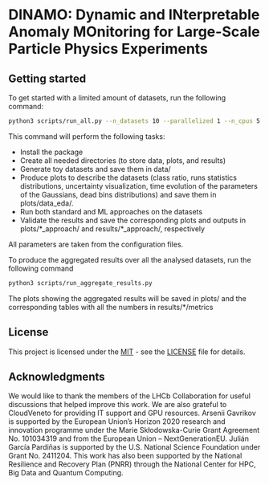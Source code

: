 # DINAMO: Dynamic and INterpretable Anomaly MOnitoring for Large-Scale Particle Physics Experiments



## Getting started

To get started with a limited amount of datasets, run the following command:

```bash
python3 scripts/run_all.py --n_datasets 10 --parallelized 1 --n_cpus 5
```

This command will perform the following tasks:
- Install the package
- Create all needed directories (to store data, plots, and results)
- Generate toy datasets and save them in data/
- Produce plots to describe the datasets (class ratio, runs statistics distributions, uncertainty visualization, time evolution of the parameters of the Gaussians, dead bins distributions) and save them in plots/data_eda/.
- Run both standard and ML approaches on the datasets
- Validate the results and save the corresponding plots and outputs in plots/\*_approach/ and results/\*_approach/, respectively

All parameters are taken from the configuration files.

To produce the aggregated results over all the analysed datasets, run the following command
```bash
python3 scripts/run_aggregate_results.py
```

The plots showing the aggregated results will be saved in plots/ and the corresponding tables with all the numbers in results/*/metrics

## License

This project is licensed under the [MIT](https://opensource.org/license/mit/) - see the [LICENSE](LICENSE) file for details.

## Acknowledgments

We would like to thank the members of the LHCb Collaboration for useful discussions that helped improve this work. We are also grateful to CloudVeneto for providing IT support and GPU resources. Arsenii Gavrikov is supported by the European Union’s Horizon 2020 research and innovation programme under the Marie Skłodowska-Curie Grant Agreement No. 101034319 and from the European Union – NextGenerationEU. Julián García Pardiñas is supported by the U.S. National Science Foundation under Grant No. 2411204. This work has also been supported by the National Resilience and Recovery Plan (PNRR) through the National Center for HPC, Big Data and Quantum Computing.

